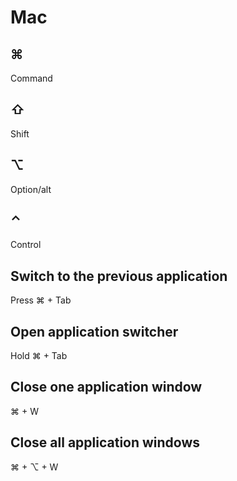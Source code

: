 # Mac

## ⌘

Command

## ⇧

Shift

## ⌥

Option/alt

## ⌃

Control

## Switch to the previous application

Press ⌘ + Tab

## Open application switcher

Hold ⌘ + Tab

## Close one application window

⌘ + W

## Close all application windows

⌘ + ⌥ + W
